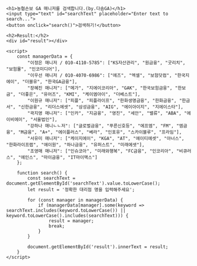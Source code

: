 <!DOCTYPE html>
<html lang="en">
<head>
    <meta charset="UTF-8">
    <meta name="viewport" content="width=device-width, initial-scale=1.0">
    <title>Manager Search Tool</title>
    <style>
        body {
            font-family: "Pretendard ExtraBold", Arial, sans-serif; /* 폰트를 Pretendard ExtraBold로 지정 */
            margin: 50px;
        }
        input, button {
            padding: 10px;
            margin: 5px;
            font-family: inherit; /* 부모 요소(body)의 폰트를 그대로 사용 */
        }
    </style>
</head>
<body>

    <h1>농협손보 GA 매니저를 검색합니다.(by.다솜GA)</h1>
    <input type="text" id="searchText" placeholder="Enter text to search...">
    <button onclick="search()">검색하기!</button>

    <h2>Result:</h2>
    <div id="result"></div>

    <script>
        const managerData = {
            "이정은 매니저 / 010-4110-5785": ["KS자산관리", "원금융", "굿리치", "보험몰", "인코미디어"],
            "이우선 매니저 / 010-4070-6986": ["에즈", "엑셀", "보험닷컴", "한국지에이", "더블유", "한국GA금융"],
            "장혜진 매니저": ["메가", "지에이코리아", "GAK", "한국보험금융", "한보금", "더좋은", "유어즈", "KMI", "케이엠아이", "더베스트"],
            "이원규 매니저": ["피플", "피플라이프", "한화생명금융", "한화금융", "한금서", "신한금융", "리더스에셋", "삼성금융", "AIG", "에이아이지", "지에이스타"],
            "곽지영 매니저": ["인카", "지금융", "영진", "세안", "밸류", "ABA", "에이비에이", "서울법인"],
            "강하나 매니ㄴㄴ저": ["글로벌금융", "푸른신호등", "에프엠", "FM", "엠금융", "M금융", "A+", "에이플러스", "베라", "인포유", "스카이블루", "프라임"],
            "서유미 매니저": ["케이지에이", "KGA", "AT", "에이티에셋", "아너스", "한화라이프랩", "에이원", "하나금융", "유퍼스트", "미래에셋"],
            "조영매 매니저": ["인슈코아", "미래와행복", "FC금융", "인코리아", "비큐러스", "에인스", "마이금융", "IT마이맥스"]
        };

        function search() {
            const searchText = document.getElementById('searchText').value.toLowerCase();
            let result = '정확한 대리점 명을 입력해주세요';

            for (const manager in managerData) {
                if (managerData[manager].some(keyword => searchText.includes(keyword.toLowerCase()) || keyword.toLowerCase().includes(searchText))) {
                    result = manager;
                    break;
                }
            }

            document.getElementById('result').innerText = result;
        }
    </script>

</body>
</html>

